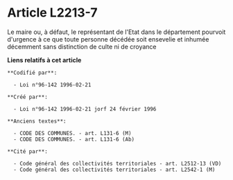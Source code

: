 # Article L2213-7

Le maire ou, à défaut, le représentant de l'Etat dans le département pourvoit d'urgence à ce que toute personne décédée soit
ensevelie et inhumée décemment sans distinction de culte ni de croyance

**Liens relatifs à cet article**

	**Codifié par**:

	  - Loi n°96-142 1996-02-21

	**Créé par**:

	  - Loi n°96-142 1996-02-21 jorf 24 février 1996

	**Anciens textes**:

	  - CODE DES COMMUNES. - art. L131-6 (M)
	  - CODE DES COMMUNES. - art. L131-6 (Ab)

	**Cité par**:

	  - Code général des collectivités territoriales - art. L2512-13 (VD)
	  - Code général des collectivités territoriales - art. L2542-1 (M)

